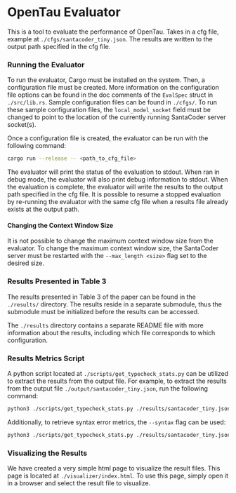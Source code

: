 # OpenTau Evaluator

This is a tool to evaluate the performance of OpenTau.
Takes in a cfg file, example at `./cfgs/santacoder_tiny.json`.
The results are written to the output path specified in the cfg file.

### Running the Evaluator

To run the evaluator, Cargo must be installed on the system.
Then, a configuration file must be created. More information on the configuration file options
can be found in the doc comments of the `EvalSpec` struct in `./src/lib.rs`.
Sample configuration files can be found in `./cfgs/`. To run these sample configuration files,
the `local_model_socket` field must be changed to point to the location of the currently running
SantaCoder server socket(s).

Once a configuration file is created, the evaluator can be run with the following command:

```bash
cargo run --release -- <path_to_cfg_file>
```

The evaluator will print the status of the evaluation to stdout. When ran in debug mode, the evaluator
will also print debug information to stdout. When the evaluation is complete, the evaluator will write
the results to the output path specified in the cfg file. It is possible to resume a stopped evaluation by
re-running the evaluator with the same cfg file when a results file already exists at the output path.

#### Changing the Context Window Size

It is not possible to change the maximum context window size from the evaluator. To change the maximum
context window size, the SantaCoder server must be restarted with the `--max_length <size>` flag set
to the desired size.

### Results Presented in Table 3

The results presented in Table 3 of the paper can be found in the `./results/` directory.
The results reside in a separate submodule, thus the submodule must be initialized before the results
can be accessed.

The `./results` directory contains a separate README file with more information about the results,
including which file corresponds to which configuration.

### Results Metrics Script

A python script located at `./scripts/get_typecheck_stats.py` can be utilized to extract the results from the output file.
For example, to extract the results from the output file `./output/santacoder_tiny.json`, run the following command:

```bash
python3 ./scripts/get_typecheck_stats.py ./results/santacoder_tiny.json
```

Additionally, to retrieve syntax error metrics, the `--syntax` flag can be used:

```bash
python3 ./scripts/get_typecheck_stats.py ./results/santacoder_tiny.json --syntax
```

### Visualizing the Results

We have created a very simple html page to visualize the result files. This page is
located at `./visualizer/index.html`. To use this page, simply open it in a browser
and select the result file to visualize.
